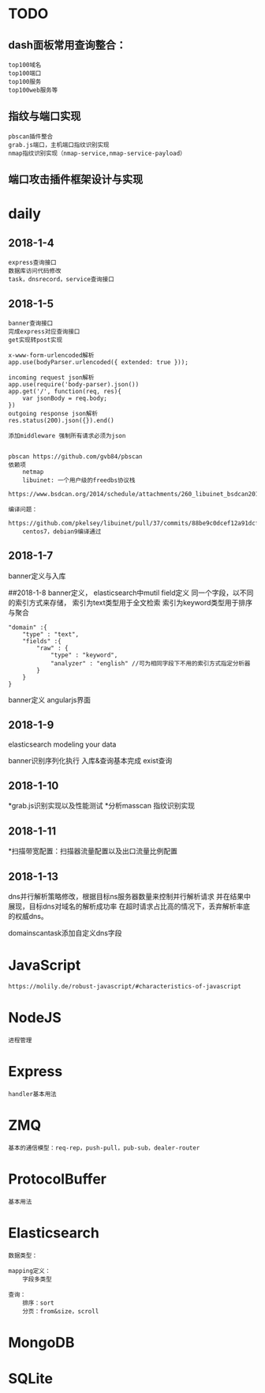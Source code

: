 # TODO
## dash面板常用查询整合：
    top100域名
    top100端口
    top100服务
    top100web服务等

## 指纹与端口实现
    pbscan插件整合
    grab.js端口，主机端口指纹识别实现
    nmap指纹识别实现（nmap-service,nmap-service-payload）

## 端口攻击插件框架设计与实现

# daily
## 2018-1-4
    express查询接口
    数据库访问代码修改
    task，dnsrecord，service查询接口
    
## 2018-1-5
    banner查询接口
    完成express对应查询接口
    get实现转post实现 

    x-www-form-urlencoded解析 
    app.use(bodyParser.urlencoded({ extended: true })); 
    
    incoming request json解析 
    app.use(require('body-parser).json())
    app.get('/', function(req, res){
        var jsonBody = req.body;
    })
    outgoing response json解析
    res.status(200).json({}).end()

    添加middleware 强制所有请求必须为json


    pbscan https://github.com/gvb84/pbscan
    依赖项
        netmap
        libuinet: 一个用户级的freedbs协议栈
        https://www.bsdcan.org/2014/schedule/attachments/260_libuinet_bsdcan2014.pdf

    编译问题：
        https://github.com/pkelsey/libuinet/pull/37/commits/88be9c0dcef12a91dcfddf42cfbbe6a458992307
        centos7，debian9编译通过

## 2018-1-7
banner定义与入库

##2018-1-8
banner定义，
elasticsearch中mutil field定义
同一个字段，以不同的索引方式来存储，
    索引为text类型用于全文检索
    索引为keyword类型用于排序与聚合

    "domain" :{
        "type" : "text",
        "fields" :{
            "raw" : {
                "type" : "keyword",
                "analyzer" : "english" //可为相同字段下不用的索引方式指定分析器
            }
        }
    }

banner定义
angularjs界面

## 2018-1-9
elasticsearch modeling your data

banner识别序列化执行
入库&查询基本完成
    exist查询


## 2018-1-10
*grab.js识别实现以及性能测试
*分析masscan 指纹识别实现

## 2018-1-11
*扫描带宽配置：扫描器流量配置以及出口流量比例配置

## 2018-1-13
dns并行解析策略修改，根据目标ns服务器数量来控制并行解析请求
并在结果中展现，目标dns对域名的解析成功率
在超时请求占比高的情况下，丢弃解析率底的权威dns。

domainscantask添加自定义dns字段

# JavaScript
    https://molily.de/robust-javascript/#characteristics-of-javascript
    
# NodeJS
    进程管理

# Express
    handler基本用法

# ZMQ
    基本的通信模型：req-rep，push-pull，pub-sub，dealer-router

# ProtocolBuffer
    基本用法

# Elasticsearch
    数据类型：

    mapping定义：
        字段多类型
        
    查询：
        排序：sort
        分页：from&size，scroll

# MongoDB
# SQLite